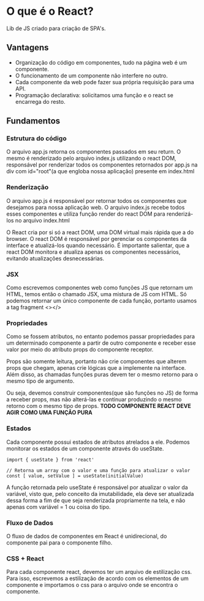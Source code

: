 # O que é o React?

Lib de JS criado para criação de SPA's.

## Vantagens

* Organização do código em componentes, tudo na página web é um componente.
* O funcionamento de um componente não interfere no outro.
* Cada componente da web pode fazer sua própria requisição para uma API.
* Programação declarativa: solicitamos uma função e o react se encarrega do resto.

## Fundamentos

### Estrutura do código

O arquivo app.js retorna os componentes passados em seu return. O mesmo é renderizado
pelo arquivo index.js utilizando o react DOM, responsável por renderizar todos os
componentes retornados por app.js na div com id="root"(a que engloba nossa aplicação)
presente em index.html

### Renderização

O arquivo app.js é responsável por retornar todos os componentes que desejamos
para nossa aplicação web. O arquivo index.js recebe todos esses componentes e
utiliza função render do react DOM para renderizá-los no arquivo index.html

O React cria por si só a react DOM, uma DOM virtual mais rápida que a do browser.
O react DOM é responsável por gerenciar os componentes da interface e atualizá-los
quando necessário. É importante salientar, que a react DOM monitora e atualiza
apenas os componentes necessários, evitando atualizações desnecessárias.

### JSX

Como escrevemos componentes web como funções JS que retornam um HTML, temos então
o chamado JSX, uma mistura de JS com HTML. Só podemos retornar um único componente
de cada função, portanto usamos a tag fragment <></>

### Propriedades

Como se fossem atributos, no entanto podemos passar propriedades para um
determinado componente a partir de outro componente e receber esse valor por meio
do atributo props do componente receptor.

Props são somente leitura, portanto não crie componentes que alterem props que
chegam, apenas crie lógicas que a implemente na interface. Além disso, as chamadas
funções puras devem ter o mesmo retorno para o mesmo tipo de argumento.

Ou seja, devemos construir componentes(que são funções no JS) de forma a receber
props, mas não alterá-las e continuar produzindo o mesmo retorno com o mesmo tipo
de props.
**TODO COMPONENTE REACT DEVE AGIR COMO UMA FUNÇÃO PURA**

### Estados

Cada componente possui estados de atributos atrelados a ele. Podemos monitorar
os estados de um componente através do useState.

````JS
import { useState } from 'react'

// Retorna um array com o valor e uma função para atualizar o valor
const [ value, setValue ] = useState(initialValue)
````

A função retornada pelo useState é responsável por atualizar o valor da variável,
visto que, pelo conceito da imutabilidade, ela deve ser atualizada dessa forma a fim
de que seja renderizada propriamente na tela, e não apenas com variável = 1 ou coisa
do tipo.

### Fluxo de Dados

O fluxo de dados de componentes em React é unidirecional, do componente pai para
o componente filho.

### CSS + React

Para cada componente react, devemos ter um arquivo de estilização css. Para isso,
escrevemos a estilização de acordo com os elementos de um componente e importamos
o css para o arquivo onde se encontra o componente.
